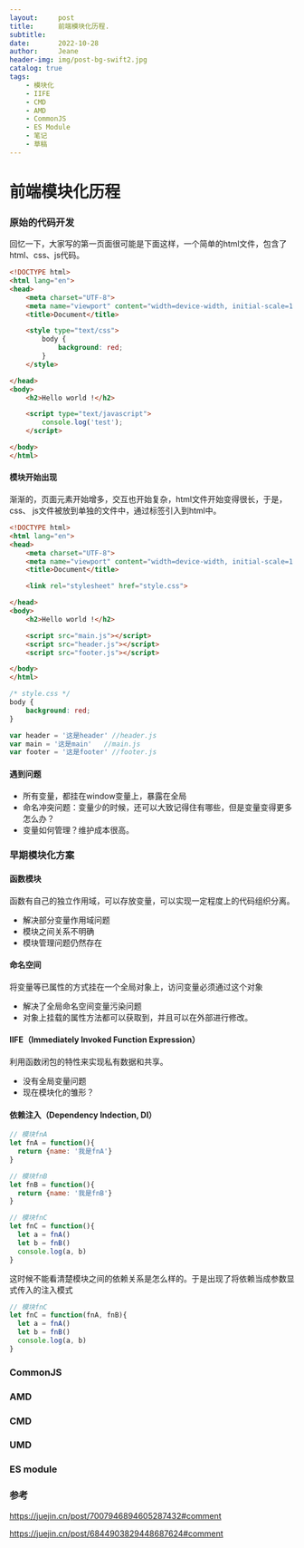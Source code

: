 ```yaml
---
layout:     post
title:      前端模块化历程.
subtitle:
date:       2022-10-28
author:     Jeane
header-img: img/post-bg-swift2.jpg
catalog: true
tags:
    - 模块化
    - IIFE
    - CMD
    - AMD
    - CommonJS
    - ES Module
    - 笔记
    - 草稿
---
```



# 前端模块化历程

### 原始的代码开发
回忆一下，大家写的第一页面很可能是下面这样，一个简单的html文件，包含了html、css、js代码。
```html
<!DOCTYPE html>
<html lang="en">
<head>
	<meta charset="UTF-8">
	<meta name="viewport" content="width=device-width, initial-scale=1.0">
	<title>Document</title>

	<style type="text/css">
		body {
			background: red;
		}
	</style>

</head>
<body>
	<h2>Hello world !</h2>

	<script type="text/javascript">
		console.log('test');
	</script>

</body>
</html>
```
#### 模块开始出现
渐渐的，页面元素开始增多，交互也开始复杂，html文件开始变得很长，于是，css、 js文件被放到单独的文件中，通过标签引入到html中。
```html
<!DOCTYPE html>
<html lang="en">
<head>
	<meta charset="UTF-8">
	<meta name="viewport" content="width=device-width, initial-scale=1.0">
	<title>Document</title>

	<link rel="stylesheet" href="style.css">

</head>
<body>
	<h2>Hello world !</h2>

	<script src="main.js"></script>
	<script src="header.js"></script>
	<script src="footer.js"></script>

</body>
</html>

```
```css
/* style.css */
body {
	background: red;
}
```
```js
var header = '这是header' //header.js
var main = '这是main'   //main.js
var footer = '这是footer' //footer.js
```

#### 遇到问题
- 所有变量，都挂在window变量上，暴露在全局
- 命名冲突问题：变量少的时候，还可以大致记得住有哪些，但是变量变得更多怎么办？
- 变量如何管理？维护成本很高。

### 早期模块化方案

#### 函数模块
函数有自己的独立作用域，可以存放变量，可以实现一定程度上的代码组织分离。
- 解决部分变量作用域问题
- 模块之间关系不明确
- 模块管理问题仍然存在

#### 命名空间
将变量等已属性的方式挂在一个全局对象上，访问变量必须通过这个对象
- 解决了全局命名空间变量污染问题
- 对象上挂载的属性方法都可以获取到，并且可以在外部进行修改。

#### IIFE（Immediately Invoked Function Expression）
利用函数闭包的特性来实现私有数据和共享。
- 没有全局变量问题
- 现在模块化的雏形？

#### 依赖注入（Dependency Indection, DI）

```js
// 模块fnA
let fnA = function(){
  return {name: '我是fnA'}
}

// 模块fnB
let fnB = function(){
  return {name: '我是fnB'}
}

// 模块fnC
let fnC = function(){
  let a = fnA()
  let b = fnB()
  console.log(a, b)
}
```
这时候不能看清楚模块之间的依赖关系是怎么样的。于是出现了将依赖当成参数显式传入的注入模式

```js
// 模块fnC
let fnC = function(fnA, fnB){
  let a = fnA()
  let b = fnB()
  console.log(a, b)
}

```

### CommonJS
### AMD
### CMD
### UMD
### ES module
### 参考

https://juejin.cn/post/7007946894605287432#comment

https://juejin.cn/post/6844903829448687624#comment
